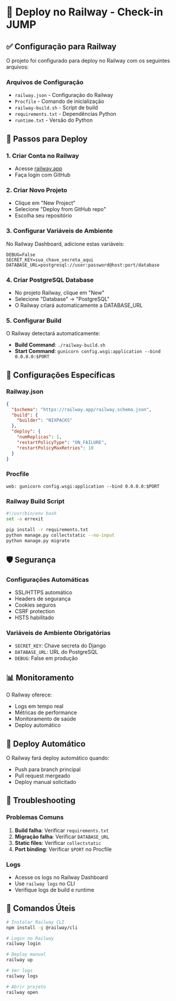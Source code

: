 # 🚀 Deploy no Railway - Check-in JUMP

## ✅ Configuração para Railway

O projeto foi configurado para deploy no Railway com os seguintes arquivos:

### Arquivos de Configuração
- `railway.json` - Configuração do Railway
- `Procfile` - Comando de inicialização
- `railway-build.sh` - Script de build
- `requirements.txt` - Dependências Python
- `runtime.txt` - Versão do Python

## 🎯 Passos para Deploy

### 1. **Criar Conta no Railway**
- Acesse [railway.app](https://railway.app)
- Faça login com GitHub

### 2. **Criar Novo Projeto**
- Clique em "New Project"
- Selecione "Deploy from GitHub repo"
- Escolha seu repositório

### 3. **Configurar Variáveis de Ambiente**
No Railway Dashboard, adicione estas variáveis:

```
DEBUG=False
SECRET_KEY=sua_chave_secreta_aqui
DATABASE_URL=postgresql://user:password@host:port/database
```

### 4. **Criar PostgreSQL Database**
- No projeto Railway, clique em "New"
- Selecione "Database" → "PostgreSQL"
- O Railway criará automaticamente a DATABASE_URL

### 5. **Configurar Build**
O Railway detectará automaticamente:
- **Build Command**: `./railway-build.sh`
- **Start Command**: `gunicorn config.wsgi:application --bind 0.0.0.0:$PORT`

## 🔧 Configurações Específicas

### **Railway.json**
```json
{
  "$schema": "https://railway.app/railway.schema.json",
  "build": {
    "builder": "NIXPACKS"
  },
  "deploy": {
    "numReplicas": 1,
    "restartPolicyType": "ON_FAILURE",
    "restartPolicyMaxRetries": 10
  }
}
```

### **Procfile**
```
web: gunicorn config.wsgi:application --bind 0.0.0.0:$PORT
```

### **Railway Build Script**
```bash
#!/usr/bin/env bash
set -o errexit

pip install -r requirements.txt
python manage.py collectstatic --no-input
python manage.py migrate
```

## 🛡️ Segurança

### **Configurações Automáticas**
- SSL/HTTPS automático
- Headers de segurança
- Cookies seguros
- CSRF protection
- HSTS habilitado

### **Variáveis de Ambiente Obrigatórias**
- `SECRET_KEY`: Chave secreta do Django
- `DATABASE_URL`: URL do PostgreSQL
- `DEBUG`: False em produção

## 📊 Monitoramento

O Railway oferece:
- Logs em tempo real
- Métricas de performance
- Monitoramento de saúde
- Deploy automático

## 🔄 Deploy Automático

O Railway fará deploy automático quando:
- Push para branch principal
- Pull request mergeado
- Deploy manual solicitado

## 🚨 Troubleshooting

### **Problemas Comuns**
1. **Build falha**: Verificar `requirements.txt`
2. **Migração falha**: Verificar `DATABASE_URL`
3. **Static files**: Verificar `collectstatic`
4. **Port binding**: Verificar `$PORT` no Procfile

### **Logs**
- Acesse os logs no Railway Dashboard
- Use `railway logs` no CLI
- Verifique logs de build e runtime

## 📝 Comandos Úteis

```bash
# Instalar Railway CLI
npm install -g @railway/cli

# Login no Railway
railway login

# Deploy manual
railway up

# Ver logs
railway logs

# Abrir projeto
railway open
``` 